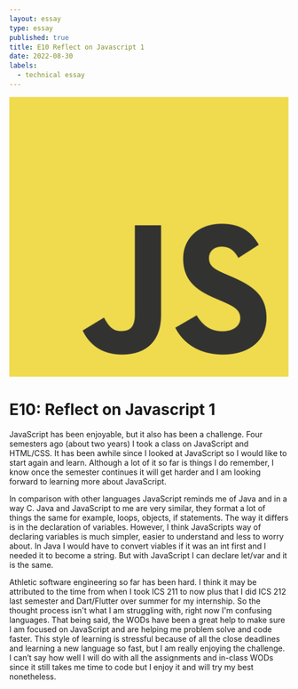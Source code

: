 ```yaml
---
layout: essay
type: essay
published: true
title: E10 Reflect on Javascript 1
date: 2022-08-30
labels:
  - technical essay
---
```


<img class="ui medium right floated rounded image" src="../images/JS.png">
<br>

<h1>E10: Reflect on Javascript 1</h1>

<p>
	JavaScript has been enjoyable, but it also has been a challenge. Four semesters ago (about two years) I took a class on JavaScript and HTML/CSS. It has been awhile since I looked at JavaScript so I would like to start again and learn. Although a lot of it so far is things I do remember, I know once the semester continues it will get harder and I am looking forward to learning more about JavaScript. 
</p>
<p>
	In comparison with other languages JavaScript reminds me of Java and in a way C. Java and JavaScript to me are very similar, they format a lot of things the same for example, loops, objects, if statements. The way it differs is in the declaration of variables. However, I think JavaScripts way of declaring variables is much simpler, easier to understand and less to worry about. In Java I would have to convert viables if it was an int first and I needed it to become a string. But with JavaScript I can declare let/var and it is the same. 
</p>
<p>
	Athletic software engineering so far has been hard. I think it may be attributed to the time from when I took ICS 211 to now plus that I did ICS 212 last semester and Dart/Flutter over summer for my internship. So the thought process isn't what I am struggling with, right now I'm confusing languages. That being said, the WODs have been a great help to make sure I am focused on JavaScript and are helping me problem solve and code faster. This style of learning is stressful because of all the close deadlines and learning a new language so fast, but I am really enjoying the challenge. I can’t say how well I will do with all the assignments and in-class WODs since it still takes me time to code but I enjoy it and will try my best nonetheless. 
</p>

